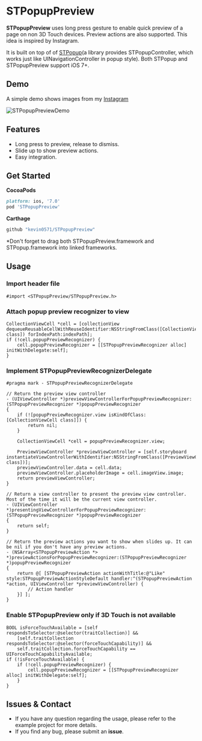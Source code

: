# STPopupPreview
**STPopupPreview** uses long press gesture to enable quick preview of a page on non 3D Touch devices. Preview actions are also supported. This idea is inspired by Instagram. 

It is built on top of of [STPopup](http://github.com/kevin0571/STPopup)(a library provides STPopupController, which works just like UINavigationController in popup style). Both STPopup and STPopupPreview support iOS 7+.

## Demo
A simple demo shows images from my [Instagram](https://www.instagram.com/kevin0571/)

![STPopupPreviewDemo](https://cloud.githubusercontent.com/assets/1491282/15470641/4cf17556-2124-11e6-885b-d2242de06974.gif)

## Features
* Long press to preview, release to dismiss.
* Slide up to show preview actions.
* Easy integration.

## Get Started
**CocoaPods**
```ruby
platform: ios, '7.0'
pod 'STPopupPreview'
```
**Carthage**
```ruby
github "kevin0571/STPopupPreview"
```
*Don't forget to drag both STPopupPreview.framework and STPopup.framework into linked frameworks.
## Usage

### Import header file
```objc
#import <STPopupPreview/STPopupPreview.h>
```

### Attach popup preview recognizer to view
```objc
CollectionViewCell *cell = [collectionView dequeueReusableCellWithReuseIdentifier:NSStringFromClass([CollectionViewCell class]) forIndexPath:indexPath];
if (!cell.popupPreviewRecognizer) {
    cell.popupPreviewRecognizer = [[STPopupPreviewRecognizer alloc] initWithDelegate:self];
}
```

### Implement STPopupPreviewRecognizerDelegate
```objc
#pragma mark - STPopupPreviewRecognizerDelegate

// Return the preview view controller
- (UIViewController *)previewViewControllerForPopupPreviewRecognizer:(STPopupPreviewRecognizer *)popupPreviewRecognizer
{
    if (![popupPreviewRecognizer.view isKindOfClass:[CollectionViewCell class]]) {
        return nil;
    }
    
    CollectionViewCell *cell = popupPreviewRecognizer.view;
    
    PreviewViewController *previewViewController = [self.storyboard instantiateViewControllerWithIdentifier:NSStringFromClass([PreviewViewController class])];
    previewViewController.data = cell.data;
    previewViewController.placeholderImage = cell.imageView.image;
    return previewViewController;
}

// Return a view controller to present the preview view controller. Most of the time it will be the current view controller.
- (UIViewController *)presentingViewControllerForPopupPreviewRecognizer:(STPopupPreviewRecognizer *)popupPreviewRecognizer
{
    return self;
}

// Return the preview actions you want to show when slides up. It can be nil if you don't have any preview actions.
- (NSArray<STPopupPreviewAction *> *)previewActionsForPopupPreviewRecognizer:(STPopupPreviewRecognizer *)popupPreviewRecognizer
{
    return @[ [STPopupPreviewAction actionWithTitle:@"Like" style:STPopupPreviewActionStyleDefault handler:^(STPopupPreviewAction *action, UIViewController *previewViewController) {
        // Action handler
    }] ];
}
```

### Enable STPopupPreview only if 3D Touch is not available
```objc
BOOL isForceTouchAvailable = [self respondsToSelector:@selector(traitCollection)] &&
    [self.traitCollection respondsToSelector:@selector(forceTouchCapability)] &&
    self.traitCollection.forceTouchCapability == UIForceTouchCapabilityAvailable;
if (!isForceTouchAvailable) {
    if (!cell.popupPreviewRecognizer) {
        cell.popupPreviewRecognizer = [[STPopupPreviewRecognizer alloc] initWithDelegate:self];
    }
}
```

## Issues & Contact
* If you have any question regarding the usage, please refer to the example project for more details.
* If you find any bug, please submit an **issue**.
